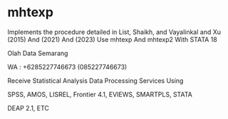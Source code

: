 # mhtexp
Implements the procedure detailed in List, Shaikh, and Vayalinkal and Xu (2015) And (2021) And (2023) Use mhtexp And mhtexp2 With STATA 18

Olah Data Semarang

WA : +6285227746673 (085227746673)

Receive Statistical Analysis Data Processing Services Using

SPSS, AMOS, LISREL, Frontier 4.1, EVIEWS, SMARTPLS, STATA

DEAP 2.1, ETC
